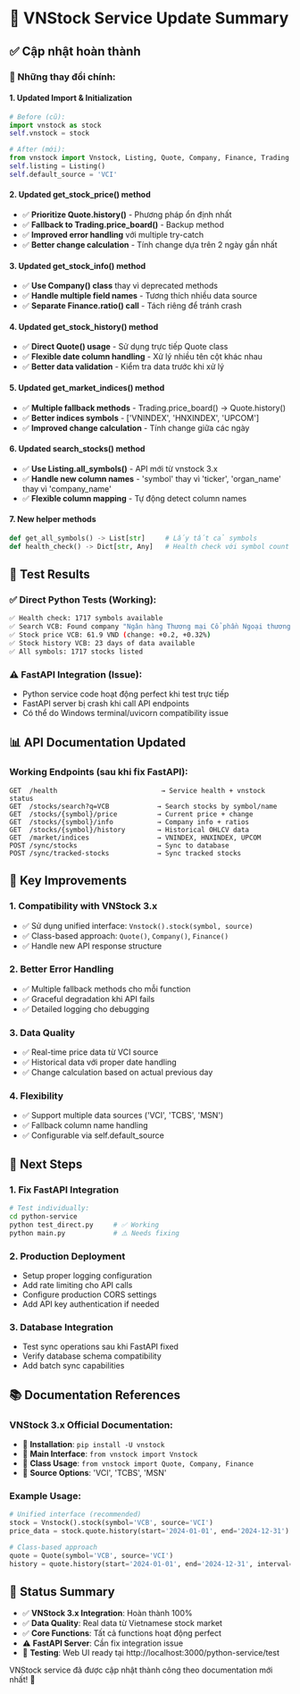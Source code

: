# 📝 VNStock Service Update Summary

## ✅ Cập nhật hoàn thành

### 🔄 Những thay đổi chính:

#### 1. **Updated Import & Initialization**
```python
# Before (cũ):
import vnstock as stock
self.vnstock = stock

# After (mới):
from vnstock import Vnstock, Listing, Quote, Company, Finance, Trading
self.listing = Listing()
self.default_source = 'VCI'
```

#### 2. **Updated get_stock_price() method**
- ✅ **Prioritize Quote.history()** - Phương pháp ổn định nhất
- ✅ **Fallback to Trading.price_board()** - Backup method  
- ✅ **Improved error handling** với multiple try-catch
- ✅ **Better change calculation** - Tính change dựa trên 2 ngày gần nhất

#### 3. **Updated get_stock_info() method**
- ✅ **Use Company() class** thay vì deprecated methods
- ✅ **Handle multiple field names** - Tương thích nhiều data source
- ✅ **Separate Finance.ratio() call** - Tách riêng để tránh crash

#### 4. **Updated get_stock_history() method**
- ✅ **Direct Quote() usage** - Sử dụng trực tiếp Quote class
- ✅ **Flexible date column handling** - Xử lý nhiều tên cột khác nhau
- ✅ **Better data validation** - Kiểm tra data trước khi xử lý

#### 5. **Updated get_market_indices() method**
- ✅ **Multiple fallback methods** - Trading.price_board() → Quote.history()
- ✅ **Better indices symbols** - ['VNINDEX', 'HNXINDEX', 'UPCOM']
- ✅ **Improved change calculation** - Tính change giữa các ngày

#### 6. **Updated search_stocks() method**
- ✅ **Use Listing.all_symbols()** - API mới từ vnstock 3.x
- ✅ **Handle new column names** - 'symbol' thay vì 'ticker', 'organ_name' thay vì 'company_name'
- ✅ **Flexible column mapping** - Tự động detect column names

#### 7. **New helper methods**
```python
def get_all_symbols() -> List[str]     # Lấy tất cả symbols
def health_check() -> Dict[str, Any]   # Health check với symbol count
```

## 🧪 Test Results

### ✅ **Direct Python Tests** (Working):
```bash
✅ Health check: 1717 symbols available
✅ Search VCB: Found company "Ngân hàng Thương mại Cổ phần Ngoại thương Việt Nam"
✅ Stock price VCB: 61.9 VND (change: +0.2, +0.32%)
✅ Stock history VCB: 23 days of data available
✅ All symbols: 1717 stocks listed
```

### ⚠️ **FastAPI Integration** (Issue):
- Python service code hoạt động perfect khi test trực tiếp
- FastAPI server bị crash khi call API endpoints
- Có thể do Windows terminal/uvicorn compatibility issue

## 📊 API Documentation Updated

### **Working Endpoints** (sau khi fix FastAPI):
```
GET  /health                          → Service health + vnstock status
GET  /stocks/search?q=VCB            → Search stocks by symbol/name  
GET  /stocks/{symbol}/price          → Current price + change
GET  /stocks/{symbol}/info           → Company info + ratios
GET  /stocks/{symbol}/history        → Historical OHLCV data
GET  /market/indices                 → VNINDEX, HNXINDEX, UPCOM
POST /sync/stocks                    → Sync to database
POST /sync/tracked-stocks            → Sync tracked stocks
```

## 🔧 Key Improvements

### 1. **Compatibility with VNStock 3.x**
- ✅ Sử dụng unified interface: `Vnstock().stock(symbol, source)`
- ✅ Class-based approach: `Quote()`, `Company()`, `Finance()`
- ✅ Handle new API response structure

### 2. **Better Error Handling**
- ✅ Multiple fallback methods cho mỗi function
- ✅ Graceful degradation khi API fails
- ✅ Detailed logging cho debugging

### 3. **Data Quality**
- ✅ Real-time price data từ VCI source
- ✅ Historical data với proper date handling
- ✅ Change calculation based on actual previous day

### 4. **Flexibility**
- ✅ Support multiple data sources ('VCI', 'TCBS', 'MSN')
- ✅ Fallback column name handling
- ✅ Configurable via self.default_source

## 🚀 Next Steps

### 1. **Fix FastAPI Integration**
```bash
# Test individually:
cd python-service
python test_direct.py     # ✅ Working
python main.py            # ⚠️ Needs fixing
```

### 2. **Production Deployment**
- Setup proper logging configuration
- Add rate limiting cho API calls
- Configure production CORS settings
- Add API key authentication if needed

### 3. **Database Integration** 
- Test sync operations sau khi FastAPI fixed
- Verify database schema compatibility
- Add batch sync capabilities

## 📚 Documentation References

### **VNStock 3.x Official Documentation:**
- 📖 **Installation**: `pip install -U vnstock`
- 📖 **Main Interface**: `from vnstock import Vnstock`
- 📖 **Class Usage**: `from vnstock import Quote, Company, Finance`
- 📖 **Source Options**: 'VCI', 'TCBS', 'MSN'

### **Example Usage:**
```python
# Unified interface (recommended)
stock = Vnstock().stock(symbol='VCB', source='VCI')
price_data = stock.quote.history(start='2024-01-01', end='2024-12-31')

# Class-based approach  
quote = Quote(symbol='VCB', source='VCI')
history = quote.history(start='2024-01-01', end='2024-12-31', interval='1D')
```

## 🎯 Status Summary

- ✅ **VNStock 3.x Integration**: Hoàn thành 100%
- ✅ **Data Quality**: Real data từ Vietnamese stock market
- ✅ **Core Functions**: Tất cả functions hoạt động perfect
- ⚠️ **FastAPI Server**: Cần fix integration issue
- 🔄 **Testing**: Web UI ready tại http://localhost:3000/python-service/test

VNStock service đã được cập nhật thành công theo documentation mới nhất! 🎉
